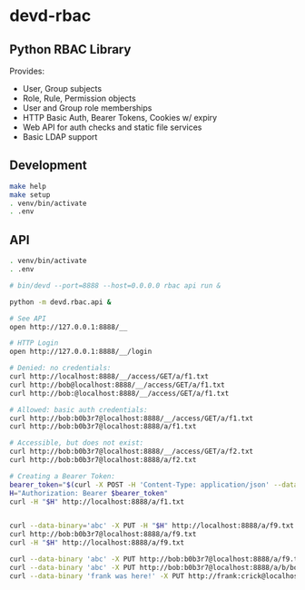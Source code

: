 # devd-rbac

## Python RBAC Library

Provides:

* User, Group subjects
* Role, Rule, Permission objects
* User and Group role memberships
* HTTP Basic Auth, Bearer Tokens, Cookies w/ expiry
* Web API for auth checks and static file services
* Basic LDAP support

## Development

```bash
make help
make setup
. venv/bin/activate
. .env
```

## API

```bash
. venv/bin/activate
. .env

# bin/devd --port=8888 --host=0.0.0.0 rbac api run &

python -m devd.rbac.api &

# See API
open http://127.0.0.1:8888/__

# HTTP Login
open http://127.0.0.1:8888/__/login

# Denied: no credentials:
curl http://localhost:8888/__/access/GET/a/f1.txt
curl http://bob@localhost:8888/__/access/GET/a/f1.txt
curl http://bob:@localhost:8888/__/access/GET/a/f1.txt

# Allowed: basic auth credentials:
curl http://bob:b0b3r7@localhost:8888/__/access/GET/a/f1.txt
curl http://bob:b0b3r7@localhost:8888/a/f1.txt

# Accessible, but does not exist:
curl http://bob:b0b3r7@localhost:8888/__/access/GET/a/f2.txt
curl http://bob:b0b3r7@localhost:8888/a/f2.txt

# Creating a Bearer Token:
bearer_token="$(curl -X POST -H 'Content-Type: application/json' --data-binary '{"userpass": {"username": "bob", "password": "b0b3r7"}, "description": "for demo", "lifetime": 60}' http://localhost:8888/__/auth_token_request | tee /dev/stderr | jq -r '.value')"
H="Authorization: Bearer $bearer_token"
curl -H "$H" http://localhost:8888/a/f1.txt


curl --data-binary='abc' -X PUT -H "$H" http://localhost:8888/a/f9.txt
curl http://bob:b0b3r7@localhost:8888/a/f9.txt
curl -H "$H" http://localhost:8888/a/f9.txt

curl --data-binary 'abc' -X PUT http://bob:b0b3r7@localhost:8888/a/f9.txt
curl --data-binary 'abc' -X PUT http://bob:b0b3r7@localhost:8888/a/b/bob.txt
curl --data-binary 'frank was here!' -X PUT http://frank:crick@localhost:8888/a/b/frank.txt



```
